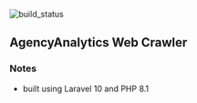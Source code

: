 ![build_status](https://github.com/waterloomatt/agency-analytics/actions/workflows/main.yml/badge.svg)

## AgencyAnalytics Web Crawler

### Notes
- built using Laravel 10 and PHP 8.1
